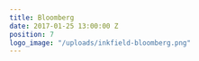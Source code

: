 ```yaml
---
title: Bloomberg
date: 2017-01-25 13:00:00 Z
position: 7
logo_image: "/uploads/inkfield-bloomberg.png"
---
```


